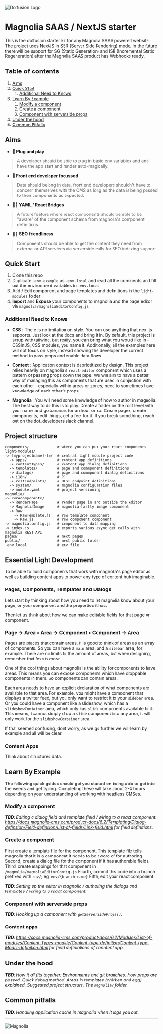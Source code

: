 ![Dotfusion Logo](https://dotfusion.azurewebsites.net/static/media/logo-onwhite.432b58af.svg)

# Magnolia SAAS / NextJS starter

This is the dotfusion starter kit for any Magnolia SAAS powered website. The project uses NextJS in SSR (Server Side Rendering) mode. In the future there will be support for SG (Static Generation) and ISR (Incremental Static Regeneration) after the Magnolia SAAS product has Webhooks ready.

## Table of contents

1. [Aims](#aims)
2. [Quick Start](#quick-start)
   1. [Additional Need to Knows](#additional-need-to-knows)
3. [Learn By Example](#learn-by-example)
   1. [Modify a component](#toc5)
   2. [Create a component](#toc6)
   3. [Component with serverside props](#toc7)
4. [Under the hood](#toc8)
5. [Common Pitfalls](#toc9)

## Aims

- 🔌 **Plug and play**

> A developer should be able to plug in basic env variables and and have the app start and render auto-magically.

- 👯 **Front end developer focussed**

> Data should belong in data, front end developers shouldn't have to concern themselves with the CMS as long as the data is being passed to their components as expected.

- 🤸‍♂️ **YAML / React Bridges**

> A future feature where react components should be able to be "aware" of the component schema from magnolia's component definitions.

- 🤾‍♂️ **SEO friendliness**

> Components should be able to get the content they need from external or API services via serverside calls for SEO indexing support.

## Quick Start

1. Clone this repo
2. Duplicate `.env.example` as `.env.local` and read all the comments and fill out the environment variables in `.env.local`
3. Add / Edit component and page templates and definitions in the `light-modules` folder
4. **Import** and **Expose** your components to magnolia and the page editor via `magnolia/magnoliaEditorConfig.js`

### Additional Need to Knows

- **CSS** : There is no limitation on style. You can use anything that next js supports. Just look at the docs and bring it in. By default, this project is setup with tailwind, but really, you can bring what you would like in - CSSinJS, CSS modules, you name it. Additionally, all the examples here will not focus on style, instead showing the developer the correct method to pass props and enable data flows.

- **Context** : Application context is depriotitized by design. This project relies heavily on magnolia's `react-editor` component which uses a pattern of passing props down the pipe. We will aim to have a better way of managing this as components that are used in conjuction with each other - especially within areas or zones, need to sometimes have knowledge of each other's props.

- **Magnolia** : You will need some knowledge of how to author in magnolia. The best way to do this is to play. Create a folder on the root level with your name and go bananas for an hour or so. Create pages, create components, edit things, get a feel for it. If you break something, reach out on the dot_developers slack channel.

## Project structure

```
components/             # where you can put your react components
light-modules/
-> [myprojectname]-lm/  # central light module project code
  -> apps/              # content app definitions
  -> contentTypes/      # content app dialog definitions
  -> templates/         # page and commponent definitions
  -> dialogs/           # page and commponent dialog definitions
  -> i18n/              # ??
  -> restEndpoints/     # REST endpoint definitions
  -> system/            # magnolia configuration files
  -> module.yaml        # project versioning
magnolia/
-> corecomponents/
  -> RenderPage         # render page in and outside the editor
  -> MagnoliaImage      # magnolia-fastly image component
  -> Raw
    -> RawTemplate.js   # raw template component
    -> Raw.js           # raw component component
-> magnolia.config.js   # component to data mapping
-> index.js             # exports various async get calls with magnolia REST API
pages/                  # next pages
public/                 # next public folder
.env.local              # env file
```

## Essential Light Development

To be able to build components that work with magnolia's page editor as well as building content apps to power any type of content hub imaginable.

### Pages, Components, Templates and Dialogs

Lets start by thinking about how you need to let magnolia know about your page, or your component and the properties it has.

Then let us think about how we can make editable fields for that page or component.

### Page -> Area • Area -> Component • Component -> Area

Pages are places that contain areas. It is good to think of areas as an array of components. So you can have a `main` area, and a `sidebar` area, for example. There are no limits to the amount of areas, but when designing, remember that _less is more_.

One of the cool things about magnolia is the ability for components to have areas. This means you can expose components which have droppable components in them. So components can contain areas.

Each area needs to have an explicit declaration of what components are available to that area. For example, you might have a component that displays a twitter feed, but you only want to restrict it to your `sidebar` area. Or you could have a component like a slideshow, which has a `slideshowContainer` area, which only has `slide` components available to it. This means, i cannot simply drop a `slide` component into any area, it will only work for the `slideshowContainer` area.

If that seemed confusing, dont worry, as we go further we will learn by example and all will be clear.

### Content Apps

Think about structured data.

## Learn By Example

The following quick guides should get you started on being able to get into the weeds and get typing. Completing these will take about 2-4 hours depending on your understanding of working with headless CMSes.

### Modify a component

_**TBD**: Editing a dialog field and template field / wiring to a react component. https://docs.magnolia-cms.com/product-docs/6.2/Templating/Dialog-definition/Field-definition/List-of-fields/Link-field.html for field definitions._

### Create a component

First create a template file for the component. This template file tells magnolia that it is a component it needs to be aware of for authoring.
Second, create a dialog file for the component if it has authorable fields.
Third, create mappings for that component in `/magnolia/magnoliaEditorConfig.js`
Fourth, commit this code into a branch prefixed with `env/`; eg: `env/{branch-name}`
Fifth, edit your react component.

_**TBD**: Setting up the editor in magnolia / authoring the dialogs and templates / wiring to a react component._

### Component with serverside props

_**TBD**: Hooking up a component with `getServerSideProps()`._

### Content apps

_**TBD**: https://docs.magnolia-cms.com/product-docs/6.2/Modules/List-of-modules/Content-Types-module/Content-type-definition/Content-type-Model-definition.html for field definiations of conntent app._

## Under the hood

_**TBD**: How it all fits together. Environments and git branches. How props are passed. Quick debug method. Areas in templates (chicken and egg) explained. Suggested project structure. The `magnolia/` folder._

## Common pitfalls

_**TBD**: Handling application cache in magnolia when it logs you out._

---

![Magnolia](https://upload.wikimedia.org/wikipedia/commons/archive/a/a1/20190913144807%21Magnolia_%28CMS%29_logo.svg)
